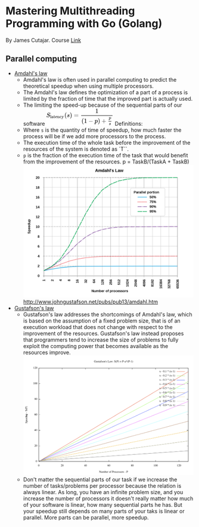 # Mastering Multithreading Programming with Go (Golang)


By James Cutajar. Course [Link](https://www.udemy.com/course/multithreading-in-go-lang/)

## Parallel computing
- [Amdahl's law](https://en.wikipedia.org/wiki/Amdahl%27s_law)
  - Amdahl's law is often used in parallel computing to predict the theoretical speedup when using multiple processors.
  - The Amdahl's law defines the optimization of a part of a process is limited by the fraction of time that the improved part is actually used.
  - The limiting the speed-up because of the sequential parts of our software
  ![Alt text](image-1.png)
  Definitions:
  - Where `s` is the quantity of time of speedup, how much faster the process will be if we add more processors to the process.
  - The execution time of the whole task before the improvement of the resources of the system is denoted as `T``. 
  - `p` is the fraction of the execution time of the task that would benefit from the improvement of the resources.
  p = TaskB/(TaskA + TaskB)
  ![Alt text](image.png)
  http://www.johngustafson.net/pubs/pub13/amdahl.htm
- [Gustafson's law](https://en.wikipedia.org/wiki/Gustafson%27s_law)
  - Gustafson's law addresses the shortcomings of Amdahl's law, which is based on the assumption of a fixed problem size, that is of an execution workload that does not change with respect to the improvement of the resources. Gustafson's law instead proposes that programmers tend to increase the size of problems to fully exploit the computing power that becomes available as the resources improve.
  ![Alt text](image-2.png)
  - Don't matter the sequential parts of our task if we increase the number of tasks/problems per processor because the relation is always linear. As long, you have an infinite problem size, and you increase the number of processors it doesn't really matter how much of your software is linear, how many sequential parts he has. But your speedup still depends on many parts of your taks is linear or parallel. More parts can be parallel, more speedup.